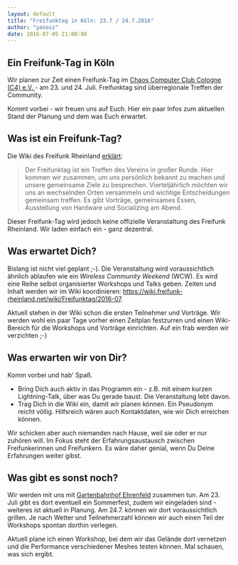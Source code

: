 ```yaml
---
layout: default
title: "Freifunktag in Köln: 23.7 / 24.7.2016"
author: "yanosz"
date: 2016-07-05 21:00:00
---
```

## Ein Freifunk-Tag in Köln

Wir planen zur Zeit einen Freifunk-Tag im <a href="http://koeln.ccc.de/c4/faq/index.xml#anreise">Chaos Computer Club Cologne (C4) e.V. </a>- am 23. und 24. Juli.
Freifunktag sind überregionale Treffen der Community.

Kommt vorbei - wir freuen uns auf Euch. Hier ein paar Infos zum aktuellen Stand der Planung und dem was Euch erwartet.

<!--break-->

## Was ist ein Freifunk-Tag?

Die Wiki des Freifunk Rheinland <a href= "https://wiki.freifunk-rheinland.net/wiki/Freifunktag"> erklärt</a>:

> Der Freifunktag ist ein Treffen des Vereins in großer Runde. Hier kommen wir zusammen, um uns persönlich bekannt zu machen und unsere gemeinsame Ziele zu besprechen. 
> Vierteljährlich möchten wir uns an wechselnden Orten versammeln und wichtige Entscheidungen gemeinsam treffen. Es gibt Vorträge, gemeinsames Essen, Ausstellung von
> Hardware und Socializing am Abend.

Dieser Freifunk-Tag wird jedoch keine offizielle Veranstaltung des Freifunk Rheinland. Wir laden einfach ein - ganz dezentral.

## Was erwartet Dich?

Bislang ist nicht viel geplant ;-). Die Veranstaltung wird voraussichtlich ähnlich ablaufen wie ein *Wireless Community Weekend* (WCW). Es wird eine Reihe selbst organisierter Workshops und Talks geben. Zeiten und Inhalt werden wir im Wiki koordinieren: <a href="https://wiki.freifunk-rheinland.net/wiki/Freifunktag/2016-07">https://wiki.freifunk-rheinland.net/wiki/Freifunktag/2016-07</a>.

Aktuell stehen in der Wiki schon die ersten Teilnehmer und Vorträge. Wir werden wohl ein paar Tage vorher einen Zeitplan festzurren und einen Wiki-Bereich für die Workshops und Vorträge einrichten. Auf ein frab werden wir verzichten ;-)

## Was erwarten wir von Dir?

Komm vorbei und hab' Spaß.

- Bring Dich auch aktiv in das Programm ein - z.B. mit einem kurzen Lightning-Talk, über was Du gerade baust. Die Veranstaltung lebt davon.
- Trag Dich in die Wiki ein, damit wir planen können. Ein Pseudonym reicht völlig. Hilfsreich wären auch Kontaktdaten, wie wir Dich erreichen können.

Wir schicken aber auch niemanden nach Hause, weil sie oder er nur zuhören will. Im Fokus steht der Erfahrungsaustausch zwischen Freifunkerinnen und Freifunkern. Es wäre daher genial, wenn Du Deine Erfahrungen weiter gibst. 

## Was gibt es sonst noch?

Wir werden mit uns mit <a href="http://www.gartenwerkstadt-ehrenfeld.de/gartenbahnhof-ehrenfeld/">Gartenbahnhof Ehrenfeld</a> zusammen tun. Am 23. Juli gibt es dort eventuell ein Sommerfest, zudem wir eingeladen sind - weiteres ist aktuell in Planung. Am 24.7. können wir dort voraussichtlich grillen. Je nach Wetter und Teilnehmerzahl können wir auch einen Teil der Workshops spontan dorthin verlegen.

Aktuell plane ich einen Workshop, bei dem wir das Gelände dort vernetzen und die Performance verschiedener Meshes testen können. Mal schauen, was sich ergibt.

